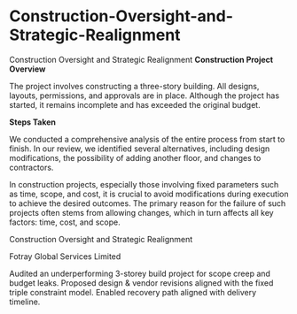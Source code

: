 # Construction-Oversight-and-Strategic-Realignment
Construction Oversight and Strategic Realignment
**Construction Project Overview**

The project involves constructing a three-story building. All designs, layouts, permissions, and approvals are in place. Although the project has started, it remains incomplete and has exceeded the original budget.

**Steps Taken**

We conducted a comprehensive analysis of the entire process from start to finish. In our review, we identified several alternatives, including design modifications, the possibility of adding another floor, and changes to contractors. 

In construction projects, especially those involving fixed parameters such as time, scope, and cost, it is crucial to avoid modifications during execution to achieve the desired outcomes. The primary reason for the failure of such projects often stems from allowing changes, which in turn affects all key factors: time, cost, and scope.

Construction Oversight and Strategic Realignment

Fotray Global Services Limited

Audited an underperforming 3-storey build project for scope creep and budget leaks. 
Proposed design & vendor revisions aligned with the fixed triple constraint model. 
Enabled recovery path aligned with delivery timeline.  


